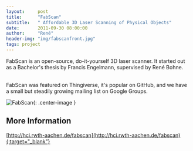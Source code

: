 ```yaml
---
layout:     post
title:      "FabScan"
subtitle:   " Affordable 3D Laser Scanning of Physical Objects"
date:       2011-09-30 08:00:00
author:     "René"
header-img: "img/fabscanfront.jpg"
tags: project
---
```

<p>FabScan is an open-source, do-it-yourself 3D laser scanner.
It started out as a Bachelor's thesis by Francis Engelmann, supervised by René Bohne.

<br>FabScan was featured on Thingiverse, it's popular on GitHub, and we have a small but steadily growing mailing list on Google Groups.</p>

![FabScan](http://hci.rwth-aachen.de/img/wiki_up/prot3Setup.png){: .center-image }


## More Information

[http://hci.rwth-aachen.de/fabscan](http://hci.rwth-aachen.de/fabscan){:target="_blank"}